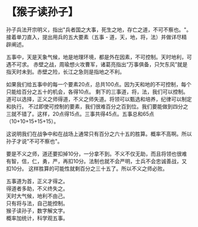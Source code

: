 # 【猴子读孙子】

孙子兵法开宗明义，指出"兵者国之大事，死生之地，存亡之道，不可不察也。"。
接着单刀直入，提出用兵的五大要素（五事 - 道，天，地，将，法）并做详尽精辟阐述。

五事中，天是天象气候，地是地理环境，都是外在因素，不可控制。天时地利，可遇不可求。
赤壁之战，周瑜想火攻曹军，诸葛亮指出“万事俱备，只欠东风”就是指天时未到。赤壁之险，长江之急则是指地之不利。

如果我们给五事中的每一个要素20点，总共100点。因为天和地的不可控制，每个只能给百分之五十的机会，各得10点。
剩下的三事道，将，法，我们可以控制。道可以选择，正义之师得道，不义之师失道。将领可以甄选和培养，纪律可以制定和执行。
不过即使可控制的要素，我们很难百分之百到位。我们要能做到四分之三就不错了。这样，20点得15点。三事共得45点。五事总和65点（10+10+15+15+15）。

这说明我们在战争中和在战场上通常只有百分之六十五的胜算。概率不高啊。所以孙子才说"不可不察也"。

要是不义之师，道还要扣掉10分，一分拿不到。不义不仅无助，而且将领也很难有智，信，仁，勇，严，再扣10分。法制也就不会严明，士兵不会忠诚善战，又扣10分。
这样胜算的可能性就剩百分之三十五了。所以不义之师必败。

五事道为首，正义才得之。  
得道者多助，不义终失之。  
天时大气候，地利不由己。  
只有将与法，自己能控制。  
猴子读孙子，数字解文字。  
概率加统计，科学观五事。

